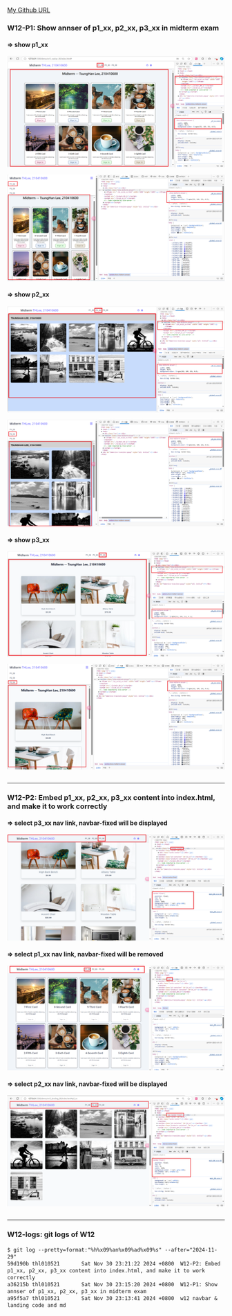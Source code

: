 [My Github URL](https://github.com/thl010521/113-sweb-demo-00)

### W12-P1: Show annser of p1_xx, p2_xx, p3_xx in midterm exam

#### => show p1_xx

![](w12-p1-1.png)

![](w12-p1-1-1.png)

#### => show p2_xx

![](w12-p1-2.png)

![](w12-p1-2-1.png)

#### => show p3_xx

![](w12-p1-3.png)

![](w12-p1-3-1.png)

```

```

---

### W12-P2: Embed p1_xx, p2_xx, p3_xx content into index.html, and make it to work correctly

#### => select p3_xx nav link, navbar-fixed will be displayed

![](w12-p2-1.png)

#### => select p1_xx nav link, navbar-fixed will be removed

![](w12-p2-2.png)

#### => select p2_xx nav link, navbar-fixed will be displayed

![](w12-p2-3.png)

```

```

---

### W12-logs: git logs of W12

```
$ git log --pretty=format:"%h%x09%an%x09%ad%x09%s" --after="2024-11-29"
59d190b thl010521       Sat Nov 30 23:21:22 2024 +0800  W12-P2: Embed p1_xx, p2_xx, p3_xx content into index.html, and make it to work correctly
a36215b thl010521       Sat Nov 30 23:15:20 2024 +0800  W12-P1: Show annser of p1_xx, p2_xx, p3_xx in midterm exam
a95f5a7 thl010521       Sat Nov 30 23:13:41 2024 +0800  w12 navbar & landing code and md



```
